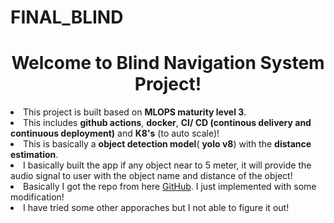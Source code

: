 # FINAL_BLIND


<center><h1>Welcome to Blind Navigation System Project!</h1></center>
<body>
    <li>This project is built based on <b>MLOPS maturity level 3</b>. </li>
    <li>This includes <b>github actions</b>, <b>docker</b>, <b>CI/ CD (continous delivery and 
          continuous deployment)</b> and <b>K8's</b> (to auto scale)!</li>
    <li> This is basically a <b>object detection model</b>( <b>yolo v8</b>) with the <b>distance estimation</b>.</li>
    <li>I basically built the app if any object near to 5 meter, it will provide the audio signal to user with the object name and distance of the object!</li>
    <li>Basically I got the repo from here <a href="https://github.com/HassanBinHaroon/object_detection-PLUS-distance_estimation-v1">GitHub</a>. I just implemented with some modification! </li>
    <li>I have tried some other apporaches but I not able to figure it out!</li>
    
    

